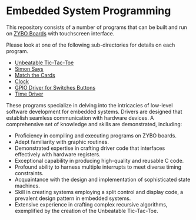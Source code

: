 # Embedded System Programming

This repository consists of a number of programs that can be built and run on [ZYBO Boards](https://digilent.com/shop/zybo-z7-zynq-7000-arm-fpga-soc-development-board/?setCurrencyId=1&sku=410-351-10&gad_source=1&gclid=CjwKCAiAvdCrBhBREiwAX6-6UkI63R-3lInasDmUOHKrdeHZ4aVjPKjoBFn27hNY82nV3INHNbDmnBoCzikQAvD_BwE) with touchscreen interface.

Please look at one of the following sub-directories for details on each program.
* [Unbeatable Tic-Tac-Toe](https://github.com/ParaeagleRyanC/EmbeddedSystemProgramming/tree/main/Unbeatable_Tic_Tac_Toe)
* [Simon Says](https://github.com/ParaeagleRyanC/EmbeddedSystemProgramming/tree/main/Simon_Says)
* [Match the Cards](https://github.com/ParaeagleRyanC/EmbeddedSystemProgramming/tree/main/Match_the_Cards)
* [Clock](https://github.com/ParaeagleRyanC/EmbeddedSystemProgramming/tree/main/Clock)
* [GPIO Driver for Switches Buttons](https://github.com/ParaeagleRyanC/EmbeddedSystemProgramming/tree/main/GPIO_Driver_for_Switches_Buttons)
* [Time Driver](https://github.com/ParaeagleRyanC/EmbeddedSystemProgramming/tree/main/Time_Driver)

These programs specialize in delving into the intricacies of low-level software development for embedded systems. Drivers are designed that establish seamless communication with hardware devices. A comprehensive set of knowledge and skills are demonstrated, including:
* Proficiency in compiling and executing programs on ZYBO boards.
* Adept familiarity with graphic routines.
* Demonstrated expertise in crafting driver code that interfaces effectively with hardware registers.
* Exceptional capability in producing high-quality and reusable C code.
* Profound ability to harness multiple interrupts to meet diverse timing constraints.
* Acquaintance with the design and implementation of sophisticated state machines.
* Skill in creating systems employing a split control and display code, a prevalent design pattern in embedded systems.
* Extensive experience in crafting complex recursive algorithms, exemplified by the creation of the Unbeatable Tic-Tac-Toe.
